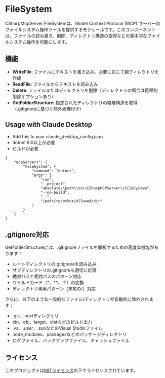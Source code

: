 # FileSystem

CSharpMcpServer FileSystemは、Model Context Protocol (MCP) サーバーのファイルシステム操作ツールを提供するモジュールです。このコンポーネントは、ファイルの読み書き、削除、ディレクトリ構造の取得などの基本的なファイルシステム操作を可能にします。

## 機能
- **WriteFile**: ファイルにテキストを書き込み、必要に応じて親ディレクトリを作成
- **ReadFile**: ファイルからテキストを読み込み
- **Delete**: ファイルまたはディレクトリを削除（ディレクトリの場合は再帰的削除オプションあり）
- **GetFolderStructure**: 指定されたディレクトリの階層構造を取得（.gitignoreに基づく除外処理付き）

## Usage with Claude Desktop
- Add this to your claude_desktop_config.json
- dotnet 8.0以上が必要
- ビルドが必要

```
{
    "mcpServers": {
        "FileSystem": {
            "command": "dotnet",
            "args": [
                "run",
                "--project",
                "absolute\\path\\to\\CSharpMCPServer\\FileSystem",
                "--no-build",
                "--",
                "/path/to/other/allowed/dir"
            ]
        }
    }
}
```

## .gitignore対応

GetFolderStructureには、.gitignoreファイルを解析するための高度な機能があります：

- ルートディレクトリの.gitignoreを読み込み
- サブディレクトリの.gitignoreも適切に処理
- 絶対パスと相対パスのパターン対応
- ワイルドカード（*、**、？）の変換
- ディレクトリ専用パターン（末尾の/）対応

さらに、以下のような一般的なファイル/ディレクトリが自動的に除外されます：

- .git、.nextディレクトリ
- bin、obj、target、distなどのビルド出力
- .vs、*.user、*.suoなどのVisual Studioファイル
- node_modules、packagesなどのパッケージディレクトリ
- ログファイル、バックアップファイル、キャッシュファイル

## ライセンス

このプロジェクトは[MITライセンス](LICENSE.txt)の下でライセンスされています。